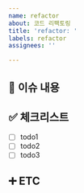 ```yaml
---
name: refactor
about: 코드 리팩토링
title: 'refactor: '
labels: refactor
assignees: ''

---
```


## 📄 이슈 내용

## ✅ 체크리스트
- [ ] todo1
- [ ] todo2
- [ ] todo3

## ➕ ETC
